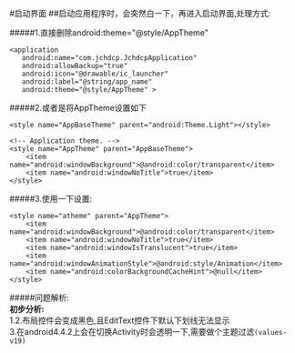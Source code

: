 #启动界面
##启动应用程序时，会突然白一下，再进入启动界面,处理方式:

#####1.直接删除android:theme="@style/AppTheme"

	<application  
       android:name="com.jchdcp.JchdcpApplication"  
       android:allowBackup="true"  
       android:icon="@drawable/ic_launcher"  
       android:label="@string/app_name"  
       android:theme="@style/AppTheme" >  

#####2.或者是将AppTheme设置如下

	<style name="AppBaseTheme" parent="android:Theme.Light"></style>  

    <!-- Application theme. -->  
    <style name="AppTheme" parent="AppBaseTheme">  
        <item name="android:windowBackground">@android:color/transparent</item>  
        <item name="android:windowNoTitle">true</item>  
    </style>  

#####3.使用一下设置:

    <style name="atheme" parent="AppTheme">
		<item name="android:windowBackground">@android:color/transparent</item>
        <item name="android:windowNoTitle">true</item>
        <item name="android:windowIsTranslucent">true</item>
        <item name="android:windowAnimationStyle">@android:style/Animation</item>
        <item name="android:colorBackgroundCacheHint">@null</item>
    </style>

#####问题解析:  
**初步分析:**  
 1.2.布局控件会变成黑色,且EditText控件下默认下划线无法显示  
 3.在android4.4.2上会在切换Activity时会透明一下,需要做个主题过滤`(values-v19)`

